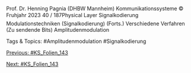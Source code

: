 Prof. Dr. Henning Pagnia (DHBW Mannheim) Kommunikationssysteme © Fruhjahr 2023 40 / 187Physical Layer Signalkodierung
Modulationstechniken (Signalkodierung) (Forts.)
Verschiedene Verfahren
(Zu sendende Bits)
Amplitudenmodulation

   Tags & Topics:
   #Amplitudenmodulation
   #Signalkodierung

[Previous: #KS_Folien_143](KS_Folien_143.md)

[Next: #KS_Folien_143](KS_Folien_143.md)